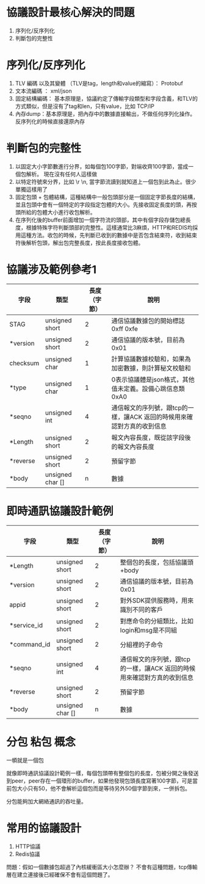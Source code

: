# 協議設計最核心解決的問題

1. 序列化/反序列化
2. 判斷包的完整性

# 序列化/反序列化

1. TLV 編碼 以及其變體 （TLV是tag，length和value的縮寫）： Protobuf
2. 文本流編碼 ： xml/json
3. 固定結構編碼： 基本原理是，協議約定了傳輸字段類型和字段含義，和TLV的方式類似，但是沒有了tag和len，只有value，比如 TCP/IP
4. 內存dump：基本原理是，把內存中的數據直接輸出，不做任何序列化操作。反序列化的時候直接還原內存

# 判斷包的完整性

1. 以固定大小字節數進行分界，如每個包100字節，對端收齊100字節，當成一個包解析。 現在沒有任何人這樣做
2. 以特定符號來分界，比如 \r \n, 當字節流讀到就知道上一個包到此為止。很少單獨這樣用了
3. 固定包頭 + 包體結構，這種結構中一般包頭部分是一個固定字節長度的結構，並且包頭中會有一個特定的字段指定包體的大小。先接收固定長度的頭，再按頭所給的包體大小進行收包解析。
4. 在序列化後的buffer前面增加一個字符流的頭部，其中有個字段存儲包總長度，根據特殊字符判斷頭部的完整性。這樣通常比3麻煩，HTTP和REDIS均採用這種方法。收包的時候，先判斷已收到的數據中是否包含結束符，收到結束符後解析包頭，解出包完整長度，按此長度接收包體。

# 協議涉及範例參考1

|   字段  | 類型 | 長度（字節）| 說明|  
| ------------- | ------------- | ------------- | ------------- |
| STAG  | unsigned short|2|通信協議數據包的開始標誌 0xff 0xfe |
| *version  | unsigned short  | 2 | 通信協議的版本號，目前為0x01|
| checksum  | unsigned char  | 1 | 計算協議數據校驗和，如果為加密數據，則計算秘文校驗和|
| *type  | unsigned char  | 1 |0表示協議體是json格式，其他值未定義。設備心跳信息類 0xA0|
| *seqno  | unsigned int | 4 |通信報文的序列號，跟tcp的一樣，讓ACK 返回的時候用來確認對方真的收到信息|
| *Length | unsigned short  | 2 |報文內容長度，既從該字段後的報文內容長度|
| *reverse  | unsigned short| 2 |預留字節|
| *body  | unsigned char [] | n |數據|

# 即時通訊協議設計範例

|   字段  | 類型 | 長度（字節）| 說明|  
| ------------- | ------------- | ------------- | ------------- |
| *Length | unsigned short  | 2 |整個包的長度，包括協議頭+body|
| *version  | unsigned short  | 2 | 通信協議的版本號，目前為0x01|
| appid  | unsigned short  | 2 | 對外SDK提供服務時，用來識別不同的客戶|
| *service_id  | unsigned short  | 2 |對應命令的分組類比，比如login和msg是不同組|
| *command_id | unsigned short  | 2 |分組裡的子命令|
| *seqno  | unsigned int | 4 |通信報文的序列號，跟tcp的一樣，讓ACK 返回的時候用來確認對方真的收到信息|
| *reverse  | unsigned short| 2 |預留字節|
| *body  | unsigned char [] | n |數據|

# 分包 粘包 概念

一幁就是一個包

就像即時通訊協議設計範例一樣，每個包頭帶有整個包的長度，包被分開之後發送到peer，peer存在一個環形的buffer，如果他發現包頭長度寫著100字節，可是當前包大小只有50，他不會解析這個包而是等待另外50個字節到來，一併拆包。

分包能夠加大網絡通訊的吞吐量。

# 常用的協議設計

1. HTTP協議
2. Redis協議

問題：假如一個數據包超過了內核緩衝區大小怎麼辦？ 不會有這種問題，tcp傳輸層在建立連接後已經確保不會有這個問題了。

